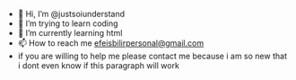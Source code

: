 - 👋 Hi, I’m @justsoiunderstand
- 👀 I’m trying to learn coding
- 🌱 I’m currently learning html
- 📫 How to reach me efeisbilirpersonal@gmail.com
- if you are willing to help me please contact me because i am so new that i dont even know if this paragraph will work 
<!---
justsoiunderstand/justsoiunderstand is a ✨ special ✨ repository because its `README.md` (this file) appears on your GitHub profile.
You can click the Preview link to take a look at your changes.
--->
